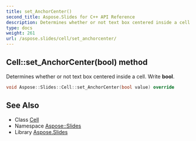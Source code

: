 ```yaml
---
title: set_AnchorCenter()
second_title: Aspose.Slides for C++ API Reference
description: Determines whether or not text box centered inside a cell. Write bool.
type: docs
weight: 261
url: /aspose.slides/cell/set_anchorcenter/
---
```

## Cell::set_AnchorCenter(bool) method


Determines whether or not text box centered inside a cell. Write **bool**.

```cpp
void Aspose::Slides::Cell::set_AnchorCenter(bool value) override
```

## See Also

* Class [Cell](../)
* Namespace [Aspose::Slides](../../)
* Library [Aspose.Slides](../../../)